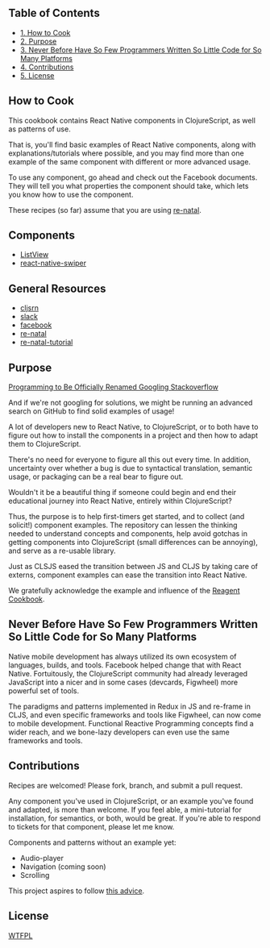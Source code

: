 <div id="table-of-contents">
<h2>Table of Contents</h2>
<div id="text-table-of-contents">
<ul>
<li><a href="#orgheadline1">1. How to Cook</a></li>
<li><a href="#orgheadline2">2. Purpose</a></li>
<li><a href="#orgheadline3">3. Never Before Have So Few Programmers Written So Little Code for So Many Platforms</a></li>
<li><a href="#orgheadline4">4. Contributions</a></li>
<li><a href="#orgheadline5">5. License</a></li>
</ul>
</div>
</div>

## How to Cook<a id="orgheadline1"></a>

This cookbook contains React Native components in ClojureScript, as well as
patterns of use.

That is, you'll find basic examples of React Native components, along with
explanations/tutorials where possible, and you may find more than one example of
the same component with different or more advanced usage.

To use any component, go ahead and check out the Facebook documents. They will
tell you what properties the component should take, which lets you know how to
use the component.

These recipes (so far) assume that you are using [re-natal](https://github.com/drapanjanas/re-natal).

## Components
- [ListView](https://github.com/coyotespike/cljsrn-cookbook/tree/master/listview)
- [react-native-swiper](https://github.com/coyotespike/cljsrn-cookbook/tree/master/swiper)

## General Resources

- [cljsrn](http://cljsrn.org/)
- [slack](https://clojurians.slack.com/messages/cljsrn/)
- [facebook](https://facebook.github.io/react-native/)
- [re-natal](https://github.com/drapanjanas/re-natal)
- [re-natal-tutorial](https://github.com/rockiger/re-natal-tutorial)


## Purpose<a id="orgheadline2"></a>

[Programming to Be Officially Renamed Googling Stackoverflow](http://www.theallium.com/engineering/computer-programming-to-be-officially-renamed-googling-stackoverflow/) 

And if we're not googling for solutions, we might be running an advanced search
on GitHub to find solid examples of usage!

A lot of developers new to React Native, to ClojureScript, or to both have to
figure out how to install the components in a project and then how to adapt them
to ClojureScript. 

There's no need for everyone to figure all this out every time. In addition,
uncertainty over whether a bug is due to syntactical translation, semantic
usage, or packaging can be a real bear to figure out.

Wouldn't it be a beautiful thing if someone could begin and end their
educational journey into React Native, entirely within ClojureScript?

Thus, the purpose is to help first-timers get started, and to collect (and
solicit!) component examples. The repository can lessen the thinking needed to
understand concepts and components, help avoid gotchas in getting components
into ClojureScript (small differences can be annoying), and serve as a re-usable
library.

Just as CLSJS eased the transition between JS and CLJS by taking care of
externs, component examples can ease the transition into React Native.

We gratefully acknowledge the example and influence of the [Reagent Cookbook](https://github.com/reagent-project/reagent-cookbook).

## Never Before Have So Few Programmers Written So Little Code for So Many Platforms<a id="orgheadline3"></a>

Native mobile development has always utilized its own ecosystem of languages,
builds, and tools. Facebook helped change that with React Native. Fortuitously,
the ClojureScript community had already leveraged JavaScript into a nicer and in
some cases (devcards, Figwheel) more powerful set of tools.

The paradigms and patterns implemented in Redux in JS and re-frame in CLJS, and
even specific frameworks and tools like Figwheel, can now come to mobile
development. Functional Reactive Programming concepts find a wider reach, and we
bone-lazy developers can even use the same frameworks and tools.

## Contributions<a id="orgheadline4"></a>

Recipes are welcomed! Please fork, branch, and submit a pull request.

Any component you've used in ClojureScript, or an example you've found and
adapted, is more than welcome. If you feel able, a mini-tutorial for
installation, for semantics, or both, would be great. If you're able to respond
to tickets for that component, please let me know.

Components and patterns without an example yet:

- Audio-player
- Navigation (coming soon)
- Scrolling

This project aspires to follow [this advice](https://medium.com/code-zen/how-to-maintain-a-successful-open-source-project-aaa2a5437d3a#.z28fzb861).

## License<a id="orgheadline5"></a>

[WTFPL](http://www.wtfpl.net)
